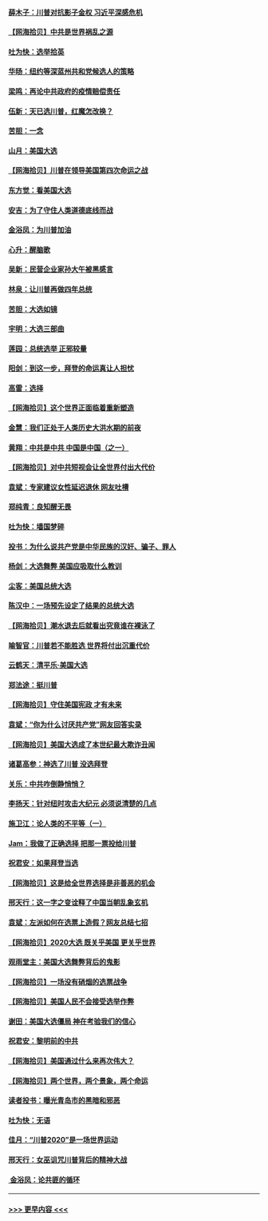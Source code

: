 #### [薛木子：川普对抗影子金权 习近平深感危机](../pages/nsc993/n12557342.md?t=11181253) 
#### [【网海拾贝】中共是世界祸乱之源](../pages/nsc993/n12555353.md?t=11181253) 
#### [吐为快：选举拾英](../pages/nsc993/n12555041.md?t=11181253) 
#### [华旸：纽约等深蓝州共和党候选人的策略](../pages/nsc993/n12554309.md?t=11181253) 
#### [梁鸣：再论中共政府的疫情赔偿责任](../pages/nsc993/n12553012.md?t=11181253) 
#### [伍新：天已选川普，红魔怎改换？](../pages/nsc993/n12552970.md?t=11181253) 
#### [苦胆：一念](../pages/nsc993/n12552957.md?t=11181253) 
#### [山月：美国大选](../pages/nsc993/n12552446.md?t=11181253) 
#### [【网海拾贝】川普在领导美国第四次命运之战](../pages/nsc993/n12551973.md?t=11181253) 
#### [东方觉：看美国大选](../pages/nsc993/n12551647.md?t=11181253) 
#### [安吉：为了守住人类道德底线而战](../pages/nsc993/n12551111.md?t=11181253) 
#### [金浴凤：为川普加油](../pages/nsc993/n12551085.md?t=11181253) 
#### [心升：醒脑歌](../pages/nsc993/n12550984.md?t=11181253) 
#### [吴新：民营企业家孙大午被黑感言](../pages/nsc993/n12550656.md?t=11181253) 
#### [林泉：让川普再做四年总统](../pages/nsc993/n12550640.md?t=11181253) 
#### [苦胆：大选如镜](../pages/nsc993/n12550630.md?t=11181253) 
#### [宇明：大选三部曲](../pages/nsc993/n12550603.md?t=11181253) 
#### [莲园：总统选举 正邪较量](../pages/nsc993/n12550594.md?t=11181253) 
#### [阳剑：到这一步，拜登的命运真让人担忧](../pages/nsc993/n12549093.md?t=11181253) 
#### [高雷：选择](../pages/nsc993/n12549087.md?t=11181253) 
#### [【网海拾贝】这个世界正面临着重新塑造](../pages/nsc993/n12548326.md?t=11181253) 
#### [金慧：我们正处于人类历史大洪水期的前夜](../pages/nsc993/n12547914.md?t=11181253) 
#### [黄翔：中共是中共 中国是中国（之一）](../pages/nsc993/n12547576.md?t=11181253) 
#### [【网海拾贝】对中共短视会让全世界付出大代价](../pages/nsc993/n12546043.md?t=11181253) 
#### [袁斌：专家建议女性延迟退休 网友吐槽](../pages/nsc993/n12545424.md?t=11181253) 
#### [郑纯青：良知醒无畏](../pages/nsc993/n12545394.md?t=11181253) 
#### [吐为快：墙国梦碎](../pages/nsc993/n12545309.md?t=11181253) 
#### [投书：为什么说共产党是中华民族的汉奸、骗子、罪人](../pages/nsc993/n12545089.md?t=11181253) 
#### [杨剑：大选舞弊 美国应吸取什么教训](../pages/nsc993/n12543937.md?t=11181253) 
#### [尘客：美国总统大选](../pages/nsc993/n12543828.md?t=11181253) 
#### [陈汉中：一场预先设定了结果的总统大选](../pages/nsc993/n12543564.md?t=11181253) 
#### [【网海拾贝】潮水退去后就看出究竟谁在裸泳了](../pages/nsc993/n12543321.md?t=11181253) 
#### [喻智官：川普若不能胜选 世界将付出沉重代价](../pages/nsc993/n12541352.md?t=11181253) 
#### [云鹤天：清平乐‧美国大选](../pages/nsc993/n12540916.md?t=11181253) 
#### [郑法途：挺川普](../pages/nsc993/n12540898.md?t=11181253) 
#### [【网海拾贝】守住美国宪政 才有未来](../pages/nsc993/n12540423.md?t=11181253) 
#### [袁斌：“你为什么讨厌共产党”网友回答实录](../pages/nsc993/n12540208.md?t=11181253) 
#### [【网海拾贝】美国大选成了本世纪最大欺诈丑闻](../pages/nsc993/n12538029.md?t=11181253) 
#### [诸葛高参：神选了川普 没选拜登](../pages/nsc993/n12537664.md?t=11181253) 
#### [关乐：中共咋倒静悄悄？](../pages/nsc993/n12537615.md?t=11181253) 
#### [李扬天：针对纽时攻击大纪元 必须说清楚的几点](../pages/nsc993/n12536001.md?t=11181253) 
#### [施卫江：论人类的不平等（一）](../pages/nsc993/n12535700.md?t=11181253) 
#### [Jam：我做了正确选择 把那一票投给川普](../pages/nsc993/n12535743.md?t=11181253) 
#### [祝君安：如果拜登当选](../pages/nsc993/n12535726.md?t=11181253) 
#### [【网海拾贝】这是给全世界选择是非善恶的机会](../pages/nsc993/n12535061.md?t=11181253) 
#### [邢天行：这一字之变诠释了中国当朝乱象玄机](../pages/nsc993/n12533446.md?t=11181253) 
#### [袁斌：左派如何在选票上造假？网友总结七招](../pages/nsc993/n12533180.md?t=11181253) 
#### [【网海拾贝】2020大选 既关乎美国 更关乎世界](../pages/nsc993/n12533161.md?t=11181253) 
#### [观雨堂主：美国大选舞弊背后的鬼影](../pages/nsc993/n12533153.md?t=11181253) 
#### [【网海拾贝】一场没有硝烟的选票战争](../pages/nsc993/n12531883.md?t=11181253) 
#### [【网海拾贝】美国人民不会接受选举作弊](../pages/nsc993/n12528850.md?t=11181253) 
#### [谢田：美国大选僵局 神在考验我们的信心](../pages/nsc993/n12527932.md?t=11181253) 
#### [祝君安：黎明前的中共](../pages/nsc993/n12524071.md?t=11181253) 
#### [【网海拾贝】美国通过什么来再次伟大？](../pages/nsc993/n12523844.md?t=11181253) 
#### [【网海拾贝】两个世界，两个景象，两个命运](../pages/nsc993/n12521419.md?t=11181253) 
#### [读者投书：曝光青岛市的黑暗和邪恶](../pages/nsc993/n12520988.md?t=11181253) 
#### [吐为快：无语](../pages/nsc993/n12518588.md?t=11181253) 
#### [佳月：“川普2020”是一场世界运动](../pages/nsc993/n12518581.md?t=11181253) 
#### [邢天行：女巫诅咒川普背后的精神大战](../pages/nsc993/n12517257.md?t=11181253) 
#### [ 金浴凤：论共匪的循环](../pages/nsc993/n12517133.md?t=11181253) 

----
#### [ >>> 更早内容 <<< ](../indexes/nsc993-earlier.md)
